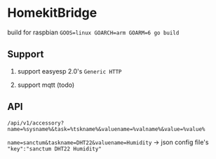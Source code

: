 # HomekitBridge

build for raspbian
`GOOS=linux GOARCH=arm GOARM=6 go build`

## Support

1. support easyesp 2.0's `Generic HTTP`

2. support mqtt (todo)

## API

`/api/v1/accessory?name=%sysname%&task=%tskname%&valuename=%valname%&value=%value%`

`name=sanctum&taskname=DHT22&valuename=Humidity` -> json config file's `"key":"sanctum DHT22 Humidity"`
